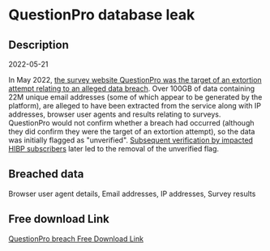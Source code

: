 # QuestionPro database leak

## Description

2022-05-21

In May 2022, <a href="https://www.bleepingcomputer.com/news/security/hackers-try-to-extort-survey-firm-questionpro-after-alleged-data-theft/" target="_blank" rel="noopener">the survey website QuestionPro was the target of an extortion attempt relating to an alleged data breach</a>. Over 100GB of data containing 22M unique email addresses (some of which appear to be generated by the platform), are alleged to have been extracted from the service along with IP addresses, browser user agents and results relating to surveys. QuestionPro would not confirm whether a breach had occurred (although they did confirm they were the target of an extortion attempt), so the data was initially flagged as &quot;unverified&quot;. <a href="https://twitter.com/troyhunt/status/1555696116351377410" target="_blank" rel="noopener">Subsequent verification by impacted HIBP subscribers</a> later led to the removal of the unverified flag.

## Breached data

Browser user agent details, Email addresses, IP addresses, Survey results

## Free download Link

[QuestionPro breach Free Download Link](https://link-to.net/1229997/452.33303827638025/dynamic/?r=aHR0cHM6Ly93d3cubWVkaWFmaXJlLmNvbS92aWV3L0Z2MFdqa25wNWhkc1NxWi9xdWVzdGlvbnByby5jb20vZmlsZQ==)